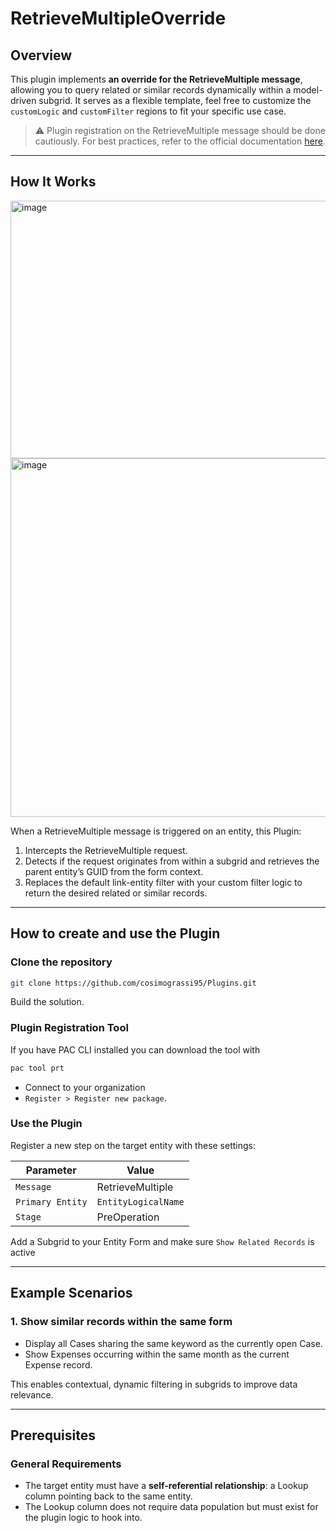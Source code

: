 ﻿# RetrieveMultipleOverride

## Overview

This plugin implements **an override for the RetrieveMultiple message**, allowing you to query related or similar records dynamically within a model-driven subgrid.
It serves as a flexible template, feel free to customize the `customLogic` and `customFilter` regions to fit your specific use case.


> ⚠️ Plugin registration on the RetrieveMultiple message should be done cautiously. For best practices, refer to the official documentation [here](https://learn.microsoft.com/en-us/power-apps/developer/data-platform/best-practices/business-logic/limit-registration-plugins-retrieve-retrievemultiple).

---

## How It Works

<img width="1672" height="412" alt="image" src="https://github.com/user-attachments/assets/d597e0f3-dcdf-40e9-9b73-aa231ceb6e3f" />

<img width="1701" height="574" alt="image" src="https://github.com/user-attachments/assets/6cf55931-8201-4bef-be3c-88283656b352" />

When a RetrieveMultiple message is triggered on an entity, this Plugin:

1. Intercepts the RetrieveMultiple request.
2. Detects if the request originates from within a subgrid and retrieves the parent entity’s GUID from the form context.
3. Replaces the default link-entity filter with your custom filter logic to return the desired related or similar records.

---

## How to create and use the Plugin

### Clone the repository

```bash
git clone https://github.com/cosimograssi95/Plugins.git
```
Build the solution.

### Plugin Registration Tool

If you have PAC CLI installed you can download the tool with

```bash
pac tool prt
```

- Connect to your organization
- `Register > Register new package`.

### Use the Plugin

Register a new step on the target entity with these settings:

| Parameter                           | Value    |
|------------------------------------|---------|
| `Message`                      | RetrieveMultiple |
| `Primary Entity`              | `EntityLogicalName` |
| `Stage`     | PreOperation |

Add a Subgrid to your Entity Form and make sure `Show Related Records` is active

---

## Example Scenarios

### 1. Show similar records within the same form

- Display all Cases sharing the same keyword as the currently open Case.
- Show Expenses occurring within the same month as the current Expense record.

This enables contextual, dynamic filtering in subgrids to improve data relevance.

---

## Prerequisites

### General Requirements
- The target entity must have a **self-referential relationship**: a Lookup column pointing back to the same entity.
- The Lookup column does not require data population but must exist for the plugin logic to hook into.

